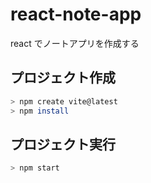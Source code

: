 # react-note-app

react でノートアプリを作成する

## プロジェクト作成
```bash
> npm create vite@latest
> npm install
```

## プロジェクト実行
```bash
> npm start
```
